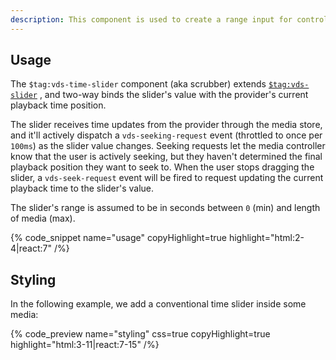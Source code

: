 ```yaml
---
description: This component is used to create a range input for controlling the current time of playback.
---
```


## Usage

The `$tag:vds-time-slider` component (aka scrubber) extends [`$tag:vds-slider`](/docs/player/components/ui/slider) ,
and two-way binds the slider's value with the provider's current playback time position.

The slider receives time updates from the provider through the media store, and it'll actively
dispatch a `vds-seeking-request` event (throttled to once per `100ms`) as the slider value
changes. Seeking requests let the media controller know that the user is actively seeking, but
they haven't determined the final playback position they want to seek to. When the user stops
dragging the slider, a `vds-seek-request` event will be fired to request updating the
current playback time to the slider's value.

The slider's range is assumed to be in seconds between `0` (min) and length of media (max).

{% code_snippet name="usage" copyHighlight=true highlight="html:2-4|react:7" /%}

## Styling

In the following example, we add a conventional time slider inside some media:

{% code_preview name="styling" css=true copyHighlight=true highlight="html:3-11|react:7-15" /%}

